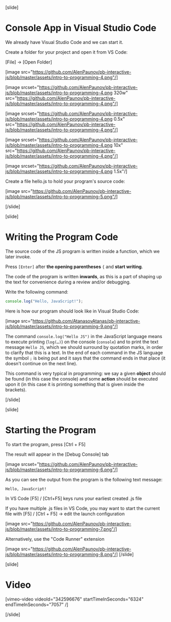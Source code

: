[slide]
# Console App in Visual Studio Code
We already have Visual Studio Code and we can start it. 

Create a folder for your project and open it from VS Code:

\[File\] -> \[Open Folder\]

[image src="https://github.com/AlenPaunov/pb-interactive-js/blob/master/assets/intro-to-programming-4.png"/]

[image srcset="https://github.com/AlenPaunov/pb-interactive-js/blob/master/assets/intro-to-programming-4.png 320w" src="https://github.com/AlenPaunov/pb-interactive-js/blob/master/assets/intro-to-programming-4.png"/]

[image srcset="https://github.com/AlenPaunov/pb-interactive-js/blob/master/assets/intro-to-programming-4.png 0.5x" src="https://github.com/AlenPaunov/pb-interactive-js/blob/master/assets/intro-to-programming-4.png"/]

[image srcset="https://github.com/AlenPaunov/pb-interactive-js/blob/master/assets/intro-to-programming-4.png 10x" src="https://github.com/AlenPaunov/pb-interactive-js/blob/master/assets/intro-to-programming-4.png"/]

[image srcset="https://github.com/AlenPaunov/pb-interactive-js/blob/master/assets/intro-to-programming-4.png 1.5x"/]

Create a file hello.js to hold your program's source code:

[image src="https://github.com/AlenPaunov/pb-interactive-js/blob/master/assets/intro-to-programming-5.png"/]

[/slide]

[slide]
# Writing the Program Code
The source code of the JS program is written inside a function, which we later invoke.

Press `[Enter]` after **the opening parentheses** `{` and **start writing**.

The code of the program is written **inwards**, as this is a part of shaping up the text for convenience during a review and/or debugging.


Write the following command:
```js
console.log("Hello, JavaScript!");
```

Here is how our program should look like in Visual Studio Code:

[image src="https://github.com/AtanasovAtanas/pb-interactive-js/blob/master/assets/intro-to-programming-9.png"/]

The command `console.log("Hello JS")` in the JavaScript language means to execute printing (`log(…)`) on the console (`console`) and to print the text message `Hello JS`, which we should surround by quotation marks, in order to clarify that this is a text. In the end of each command in the JS language the symbol `;` is being put and it says that the command ends in that place (it doesn't continue on the next line).

This command is very typical in programming: we say a given **object** should be found (in this case the console) and some **action** should be executed upon it (in this case it is printing something that is given inside the brackets). 

[/slide]

[slide]
# Starting the Program
To start the program, press \[Ctrl + F5\]

The result will appear in the \[Debug Console\] tab

[image srcset="https://github.com/AlenPaunov/pb-interactive-js/blob/master/assets/intro-to-programming-6.png"/]

As you can see the output from the program is the following text message:
```
Hello, JavaScript!
```
In VS Code \[F5\] / \[Ctrl+F5\] keys runs your earliest created .js file

If you have multiple .js files in VS Code, you may want to start the current file with \[F5\] / \[Ctrl + F5\] -> edit the launch configuration

[image src="https://github.com/AlenPaunov/pb-interactive-js/blob/master/assets/intro-to-programming-7.png"/]

Alternatively, use the "Code Runner" extension

[image src="https://github.com/AlenPaunov/pb-interactive-js/blob/master/assets/intro-to-programming-8.png"/]
[/slide]

[slide]
# Video
[vimeo-video videoId="342596676" startTimeInSeconds="6324" endTimeInSeconds="7057" /]

[/slide]